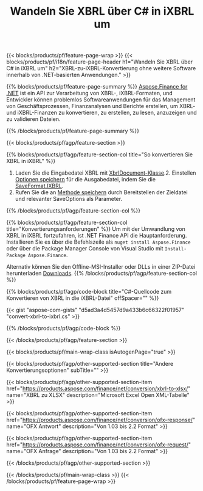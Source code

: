 ﻿---
title: Wandeln Sie XBRL über C# in iXBRL um
description: Beispielcode für die Umwandlung von XBRL in iXBRL C#. Verwenden Sie API Beispielcode für die Batch-Konvertierung von XBRL Dateien in iXBRL innerhalb von .NET-basierten Anwendungen. 
url: /de/net/conversion/xbrl-to-ixbrl/
family: finance
platformtag: net
feature: convert
informat: XBRL
outformat: iXBRL
otherformats: XLSX
---
{{< blocks/products/pf/feature-page-wrap >}}
{{< blocks/products/pf/i18n/feature-page-header h1="Wandeln Sie XBRL über C# in iXBRL um" h2="XBRL-zu-iXBRL-Konvertierung ohne weitere Software innerhalb von .NET-basierten Anwendungen." >}}

{{% blocks/products/pf/feature-page-summary %}}
[Aspose.Finance for .NET](https://products.aspose.com/finance/net/) ist ein API zur Verarbeitung von XBRL-, iXBRL-Formaten, und Entwickler können problemlos Softwareanwendungen für das Management von Geschäftsprozessen, Finanzanalysen und Berichte erstellen, um XBRL- und iXBRL-Finanzen zu konvertieren, zu erstellen, zu lesen, anzuzeigen und zu validieren Dateien. 

{{% /blocks/products/pf/feature-page-summary %}}

{{< blocks/products/pf/agp/feature-section >}}

{{% blocks/products/pf/agp/feature-section-col title="So konvertieren Sie XBRL in iXBRL" %}}
1. Laden Sie die Eingabedatei XBRL mit [XbrlDocument-Klasse](https://apireference.aspose.com/finance/net/aspose.finance.xbrl/xbrldocument).2. Einstellen [Optionen speichern](https://apireference.aspose.com/finance/net/aspose.finance.xbrl/saveoptions) für die Ausgabedatei, indem Sie die [SaveFormat.IXBRL](https://apireference.aspose.com/finance/net/aspose.finance.xbrl/saveformat).
3. Rufen Sie die an [Methode speichern](https://apireference.aspose.com/finance/net/aspose.finance.xbrl.xbrldocument/save/methods/2) durch Bereitstellen der Zieldatei und relevanter SaveOptions als Parameter.

{{% /blocks/products/pf/agp/feature-section-col %}}

{{% blocks/products/pf/agp/feature-section-col title="Konvertierungsanforderungen" %}}
Um mit der Umwandlung von XBRL in iXBRL fortzufahren, ist .NET Finance API die Hauptanforderung. Installieren Sie es über die Befehlszeile als ```nuget install Aspose.Finance``` oder über die Package Manager Console von Visual Studio mit ```Install-Package Aspose.Finance```.

Alternativ können Sie den Offline-MSI-Installer oder DLLs in einer ZIP-Datei herunterladen [Downloads](https://downloads.aspose.com/finance/net).
{{% /blocks/products/pf/agp/feature-section-col %}}

{{% blocks/products/pf/agp/code-block title="C#-Quellcode zum Konvertieren von XBRL in die iXBRL-Datei" offSpacer="" %}}

{{< gist "aspose-com-gists" "d5ad3a4d5457d9a433b6c66322f01957" "convert-xbrl-to-ixbrl.cs" >}}

{{% /blocks/products/pf/agp/code-block %}}

{{< /blocks/products/pf/agp/feature-section >}}

{{< blocks/products/pf/main-wrap-class isAutogenPage="true" >}}

{{< blocks/products/pf/agp/other-supported-section title="Andere Konvertierungsoptionen" subTitle="" >}}

{{< blocks/products/pf/agp/other-supported-section-item href="https://products.aspose.com/finance/net/conversion/xbrl-to-xlsx/" name="XBRL zu XLSX" description="Microsoft Excel Open XML-Tabelle" >}}

{{< blocks/products/pf/agp/other-supported-section-item href="https://products.aspose.com/finance/net/conversion/ofx-response/" name="OFX Antwort" description="Von 1.03 bis 2.2 Format" >}}

{{< blocks/products/pf/agp/other-supported-section-item href="https://products.aspose.com/finance/net/conversion/ofx-request/" name="OFX Anfrage" description="Von 1.03 bis 2.2 Format" >}}

{{< /blocks/products/pf/agp/other-supported-section >}}

{{< /blocks/products/pf/main-wrap-class >}}
{{< /blocks/products/pf/feature-page-wrap >}}